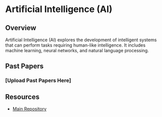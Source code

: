 # Artificial Intelligence (AI)

## Overview

Artificial Intelligence (AI) explores the development of intelligent systems that can perform tasks requiring human-like intelligence. It includes machine learning, neural networks, and natural language processing.

## Past Papers

### [Upload Past Papers Here]



## Resources

- [Main Repository](https://github.com/waleedsid/COMSATS-University-Abbottabad-Past-Papers)
